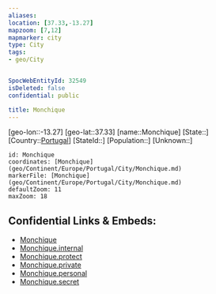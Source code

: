```yaml
---
aliases: 
location: [37.33,-13.27]
mapzoom: [7,12] 
mapmarker: city 
type: City
tags:
- geo/City


SpocWebEntityId: 32549
isDeleted: false
confidential: public

title: Monchique
---
```

[geo-lon::-13.27]
[geo-lat::37.33]
[name::Monchique]
[State::]
[Country::[Portugal](geo/Continent/Europe/Portugal.md)]
[StateId::]
[Population::]
[Unknown::]


```leaflet
id: Monchique
coordinates: [Monchique](geo/Continent/Europe/Portugal/City/Monchique.md)
markerFile: [Monchique](geo/Continent/Europe/Portugal/City/Monchique.md)
defaultZoom: 11 
maxZoom: 18
```


## Confidential Links & Embeds: 
- [Monchique](../../../../../../_public/geo/Continent/Europe/Portugal/City/Monchique.md) 
- [Monchique.internal](../../../../../../_internal/geo/Continent/Europe/Portugal/City/Monchique.internal.md) 
- [Monchique.protect](../../../../../../_protect/geo/Continent/Europe/Portugal/City/Monchique.protect.md) 
- [Monchique.private](../../../../../../_private/geo/Continent/Europe/Portugal/City/Monchique.private.md) 
- [Monchique.personal](../../../../../../_personal/geo/Continent/Europe/Portugal/City/Monchique.personal.md) 
- [Monchique.secret](../../../../../../_secret/geo/Continent/Europe/Portugal/City/Monchique.secret.md) 
